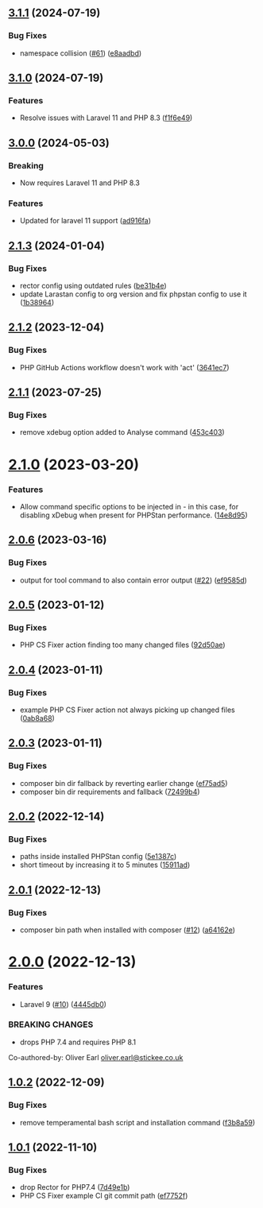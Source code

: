 ## [3.1.1](https://github.com/stickeeuk/canary/compare/v3.1.0...v3.1.1) (2024-07-19)


### Bug Fixes

* namespace collision ([#61](https://github.com/stickeeuk/canary/issues/61)) ([e8aadbd](https://github.com/stickeeuk/canary/commit/e8aadbdb013c06eca56035af5e60d7bb63c382ca))

## [3.1.0](https://github.com/stickeeuk/canary/compare/v3.0.0...v3.1.0) (2024-07-19)


### Features

* Resolve issues with Laravel 11 and PHP 8.3 ([f1f6e49](https://github.com/stickeeuk/canary/commit/f1f6e492c2f6a774672eb141617820cb705a8bb6))


## [3.0.0](https://github.com/stickeeuk/canary/compare/v2.1.3...v3.0.0) (2024-05-03)


### Breaking

* Now requires Laravel 11 and PHP 8.3


### Features

* Updated for laravel 11 support ([ad916fa](https://github.com/stickeeuk/canary/commit/ad916fa20022405fbf5e0d4e3b3bd3e448a0270b))


## [2.1.3](https://github.com/stickeeuk/canary/compare/v2.1.2...v2.1.3) (2024-01-04)


### Bug Fixes

* rector config using outdated rules ([be31b4e](https://github.com/stickeeuk/canary/commit/be31b4e92d70820e626527f734cc55a46a489bfe))
* update Larastan config to org version and fix phpstan config to use it ([1b38964](https://github.com/stickeeuk/canary/commit/1b3896411b7d4ce41b6ca430de4335064691f5b1))

## [2.1.2](https://github.com/stickeeuk/canary/compare/v2.1.1...v2.1.2) (2023-12-04)


### Bug Fixes

* PHP GitHub Actions workflow doesn't work with 'act' ([3641ec7](https://github.com/stickeeuk/canary/commit/3641ec7f2727211c4d69c374292bf163ef9090a6))

## [2.1.1](https://github.com/stickeeuk/canary/compare/v2.1.0...v2.1.1) (2023-07-25)


### Bug Fixes

* remove xdebug option added to Analyse command ([453c403](https://github.com/stickeeuk/canary/commit/453c403b73cbb5e769ccb65cfa9b57e3baee00f1))

# [2.1.0](https://github.com/stickeeuk/canary/compare/v2.0.6...v2.1.0) (2023-03-20)


### Features

* Allow command specific options to be injected in - in this case, for disabling xDebug when present for PHPStan performance. ([14e8d95](https://github.com/stickeeuk/canary/commit/14e8d9577c91c45aa615a32d230099c8247dca23))

## [2.0.6](https://github.com/stickeeuk/canary/compare/v2.0.5...v2.0.6) (2023-03-16)


### Bug Fixes

* output for tool command to also contain error output ([#22](https://github.com/stickeeuk/canary/issues/22)) ([ef9585d](https://github.com/stickeeuk/canary/commit/ef9585dfabe2dd1e7462bb75a3563fe9d2024b15))

## [2.0.5](https://github.com/stickeeuk/canary/compare/v2.0.4...v2.0.5) (2023-01-12)


### Bug Fixes

* PHP CS Fixer action finding too many changed files ([92d50ae](https://github.com/stickeeuk/canary/commit/92d50ae9d34606cfd1357d34ebaa7d28dc3cb597))

## [2.0.4](https://github.com/stickeeuk/canary/compare/v2.0.3...v2.0.4) (2023-01-11)


### Bug Fixes

* example PHP CS Fixer action not always picking up changed files ([0ab8a68](https://github.com/stickeeuk/canary/commit/0ab8a68fe731703fb5e162e78c8a976b8efb314c))

## [2.0.3](https://github.com/stickeeuk/canary/compare/v2.0.2...v2.0.3) (2023-01-11)


### Bug Fixes

* composer bin dir fallback by reverting earlier change ([ef75ad5](https://github.com/stickeeuk/canary/commit/ef75ad57417716f4b92173e1cfba48ac955e6a1d))
* composer bin dir requirements and fallback ([72499b4](https://github.com/stickeeuk/canary/commit/72499b4a4c23178ced7dc70c08b4f7f06389a73a))

## [2.0.2](https://github.com/stickeeuk/canary/compare/v2.0.1...v2.0.2) (2022-12-14)


### Bug Fixes

* paths inside installed PHPStan config ([5e1387c](https://github.com/stickeeuk/canary/commit/5e1387cef9dd4156d6875864040d7bfc342dffac))
* short timeout by increasing it to 5 minutes ([15911ad](https://github.com/stickeeuk/canary/commit/15911ad94125470a21ad349ad0abc36158c496f7))

## [2.0.1](https://github.com/stickeeuk/canary/compare/v2.0.0...v2.0.1) (2022-12-13)


### Bug Fixes

* composer bin path when installed with composer ([#12](https://github.com/stickeeuk/canary/issues/12)) ([a64162e](https://github.com/stickeeuk/canary/commit/a64162ea28390b62b5999aee80b78ffebfcd5404))

# [2.0.0](https://github.com/stickeeuk/canary/compare/v1.0.2...v2.0.0) (2022-12-13)


### Features

* Laravel 9 ([#10](https://github.com/stickeeuk/canary/issues/10)) ([4445db0](https://github.com/stickeeuk/canary/commit/4445db092f11d1c9cdcc7218c036a68de49a43d3))


### BREAKING CHANGES

* drops PHP 7.4 and requires PHP 8.1

Co-authored-by: Oliver Earl <oliver.earl@stickee.co.uk>

## [1.0.2](https://github.com/stickeeuk/canary/compare/v1.0.1...v1.0.2) (2022-12-09)


### Bug Fixes

* remove temperamental bash script and installation command ([f3b8a59](https://github.com/stickeeuk/canary/commit/f3b8a5991688c17767e8bee68a7832d99ccef0ad))

## [1.0.1](https://github.com/stickeeuk/canary/compare/v1.0.0...v1.0.1) (2022-11-10)


### Bug Fixes

* drop Rector for PHP7.4 ([7d49e1b](https://github.com/stickeeuk/canary/commit/7d49e1b69a924ecfea08e4a1790f51a6b469cf64))
* PHP CS Fixer example CI git commit path ([ef7752f](https://github.com/stickeeuk/canary/commit/ef7752f961916adf68495f4b2c56743d6a489776))
